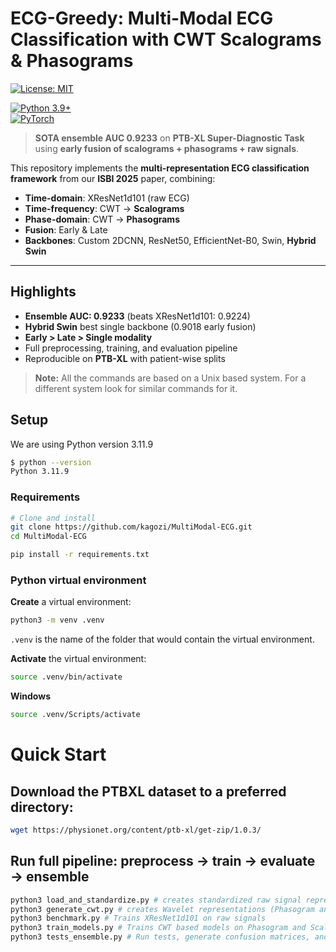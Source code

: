 # ECG-Greedy: Multi-Modal ECG Classification with CWT Scalograms & Phasograms 
[![License: MIT](https://img.shields.io/badge/License-MIT-blue.svg)](LICENSE)  
<!-- [![Paper](https://img.shields.io/badge/ISBI-2025-blue)](https://biomedicalimaging.org/2025/)   -->
[![Python 3.9+](https://img.shields.io/badge/python-3.9%2B-blue)](https://python.org)  
[![PyTorch](https://img.shields.io/badge/PyTorch-2.0-orange)](https://pytorch.org)

> **SOTA ensemble AUC 0.9233** on **PTB-XL Super-Diagnostic Task** using **early fusion of scalograms + phasograms + raw signals**.

This repository implements the **multi-representation ECG classification framework** from our **ISBI 2025** paper, combining:
- **Time-domain**: XResNet1d101 (raw ECG)
- **Time-frequency**: CWT → **Scalograms**
- **Phase-domain**: CWT → **Phasograms**
- **Fusion**: Early & Late
- **Backbones**: Custom 2DCNN, ResNet50, EfficientNet-B0, Swin, **Hybrid Swin**

---

## Highlights
- **Ensemble AUC: 0.9233** (beats XResNet1d101: 0.9224)
- **Hybrid Swin** best single backbone (0.9018 early fusion)
- **Early > Late > Single modality**
- Full preprocessing, training, and evaluation pipeline
- Reproducible on **PTB-XL** with patient-wise splits 

> **Note:** All the commands are based on a Unix based system.
> For a different system look for similar commands for it.


## Setup

We are using Python version 3.11.9

```bash
$ python --version
Python 3.11.9
```
### Requirements

```bash
# Clone and install
git clone https://github.com/kagozi/MultiModal-ECG.git
cd MultiModal-ECG

pip install -r requirements.txt
```
### Python virtual environment

**Create** a virtual environment:

```bash
python3 -m venv .venv
```

`.venv` is the name of the folder that would contain the virtual environment.

**Activate** the virtual environment:

```bash
source .venv/bin/activate
```

**Windows**
```bash
source .venv/Scripts/activate
```
# Quick Start
## Download the PTBXL dataset to a preferred directory: 
```bash
wget https://physionet.org/content/ptb-xl/get-zip/1.0.3/
```

## Run full pipeline: preprocess → train → evaluate → ensemble

```bash
python3 load_and_standardize.py # creates standardized raw signal representations
python3 generate_cwt.py # creates Wavelet representations (Phasogram and Scalograms)
python3 benchmark.py # Trains XResNet1d101 on raw signals
python3 train_models.py # Trains CWT based models on Phasogram and Scalograms
python3 tests_ensemble.py # Run tests, generate confusion matrices, and evaluate different ensembling strategies
```




